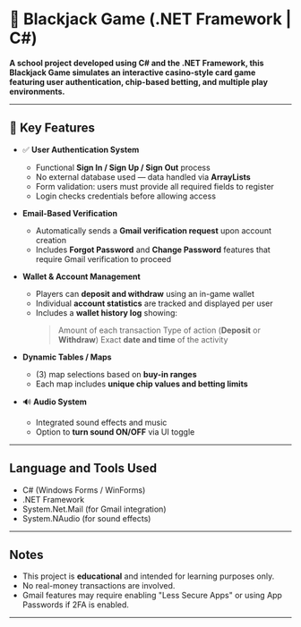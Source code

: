 # 🎲 Blackjack Game (.NET Framework | C#)

**A school project developed using **C# and the .NET Framework**, this Blackjack Game simulates an interactive casino-style card game featuring user authentication, chip-based betting, and multiple play environments.**

---

## 📌 Key Features

- ✅ **User Authentication System**
  - Functional **Sign In / Sign Up / Sign Out** process
  - No external database used — data handled via **ArrayLists**
  - Form validation: users must provide all required fields to register
  - Login checks credentials before allowing access

- **Email-Based Verification**
  - Automatically sends a **Gmail verification request** upon account creation
  - Includes **Forgot Password** and **Change Password** features that require Gmail verification to proceed

- **Wallet & Account Management**
  - Players can **deposit and withdraw** using an in-game wallet
  - Individual **account statistics** are tracked and displayed per user
  - Includes a **wallet history log** showing:
    > Amount of each transaction
    > Type of action (**Deposit** or **Withdraw**)
    > Exact **date and time** of the activity

- **Dynamic Tables / Maps**
  - (3) map selections based on **buy-in ranges**
  - Each map includes **unique chip values and betting limits**

- 🔊 **Audio System**
  - Integrated sound effects and music
  - Option to **turn sound ON/OFF** via UI toggle

---

## Language and Tools Used

- C# (Windows Forms / WinForms)
- .NET Framework
- System.Net.Mail (for Gmail integration)
- System.NAudio (for sound effects)

---

## Notes
- This project is **educational** and intended for learning purposes only.
- No real-money transactions are involved.
- Gmail features may require enabling "Less Secure Apps" or using App Passwords if 2FA is enabled.

---
